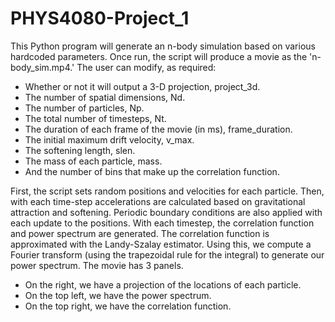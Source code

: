 # PHYS4080-Project_1
This Python program will generate an n-body simulation based on various hardcoded parameters.
Once run, the script will produce a movie as the 'n-body_sim.mp4.'
The user can modify, as required:

- Whether or not it will output a 3-D projection, project_3d.
- The number of spatial dimensions, Nd.
- The number of particles, Np.
- The total number of timesteps, Nt.
- The duration of each frame of the movie (in ms), frame_duration.
- The initial maximum drift velocity, v_max.
- The softening length, slen.
- The mass of each particle, mass.
- And the number of bins that make up the correlation function.

First, the script sets random positions and velocities for each particle.
Then, with each time-step accelerations are calculated based on gravitational attraction and softening.
Periodic boundary conditions are also applied with each update to the positions.
With each timestep, the correlation function and power spectrum are generated.
The correlation function is approximated with the Landy-Szalay estimator.
Using this, we compute a Fourier transform (using the trapezoidal rule for the integral) to generate our power spectrum.
The movie has 3 panels.
 - On the right, we have a projection of the locations of each particle.
 - On the top left, we have the power spectrum.
 - On the top right, we have the correlation function.
